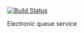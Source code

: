 [![Build Status](https://travis-ci.org/rufattabaev/Electronic-queue-serice.svg?branch=master)](https://travis-ci.org/rufattabaev/Electronic-queue-serice)

Electronic queue service